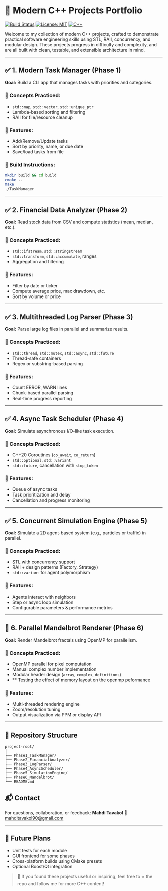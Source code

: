 # 🧠 Modern C++ Projects Portfolio

[![Build Status](https://img.shields.io/badge/build-passing-brightgreen)]()
[![License: MIT](https://img.shields.io/badge/license-MIT-blue.svg)]()
[![C++](https://img.shields.io/badge/C%2B%2B-17/20-blue)]()

Welcome to my collection of modern C++ projects, crafted to demonstrate practical software engineering skills using STL, RAII, concurrency, and modular design. These projects progress in difficulty and complexity, and are all built with clean, testable, and extensible architecture in mind.

---

## ✅ 1. Modern Task Manager (Phase 1)

**Goal:** Build a CLI app that manages tasks with priorities and categories.

### 🧩 Concepts Practiced:

* `std::map`, `std::vector`, `std::unique_ptr`
* Lambda-based sorting and filtering
* RAII for file/resource cleanup

### 🎯 Features:

* Add/Remove/Update tasks
* Sort by priority, name, or due date
* Save/load tasks from file

### 🔧 Build Instructions:

```bash
mkdir build && cd build
cmake ..
make
./TaskManager
```

---

## ✅ 2. Financial Data Analyzer (Phase 2)

**Goal:** Read stock data from CSV and compute statistics (mean, median, etc.).

### 🧩 Concepts Practiced:

* `std::ifstream`, `std::stringstream`
* `std::transform`, `std::accumulate`, ranges
* Aggregation and filtering

### 🎯 Features:

* Filter by date or ticker
* Compute average price, max drawdown, etc.
* Sort by volume or price

---

## ✅ 3. Multithreaded Log Parser (Phase 3)

**Goal:** Parse large log files in parallel and summarize results.

### 🧩 Concepts Practiced:

* `std::thread`, `std::mutex`, `std::async`, `std::future`
* Thread-safe containers
* Regex or substring-based parsing

### 🎯 Features:

* Count ERROR, WARN lines
* Chunk-based parallel parsing
* Real-time progress reporting

---

## ✅ 4. Async Task Scheduler (Phase 4)

**Goal:** Simulate asynchronous I/O-like task execution.

### 🧩 Concepts Practiced:

* C++20 Coroutines (`co_await`, `co_return`)
* `std::optional`, `std::variant`
* `std::future`, cancellation with `stop_token`

### 🎯 Features:

* Queue of async tasks
* Task prioritization and delay
* Cancellation and progress monitoring

---

## ✅ 5. Concurrent Simulation Engine (Phase 5)

**Goal:** Simulate a 2D agent-based system (e.g., particles or traffic) in parallel.

### 🧩 Concepts Practiced:

* STL with concurrency support
* RAII + design patterns (Factory, Strategy)
* `std::variant` for agent polymorphism

### 🎯 Features:

* Agents interact with neighbors
* Step or async loop simulation
* Configurable parameters & performance metrics

---

## 🚀 6. Parallel Mandelbrot Renderer (Phase 6)

**Goal:** Render Mandelbrot fractals using OpenMP for parallelism.

### 🧩 Concepts Practiced:

* OpenMP parallel for pixel computation
* Manual complex number implementation
* Modular header design (`array`, `complex`, `definitions`)
* ** Testing the effect of memory layout on the openmp peformance

### 🎯 Features:

* Multi-threaded rendering engine
* Zoom/resolution tuning
* Output visualization via PPM or display API

---

## 📂 Repository Structure

```
project-root/
│
├── Phase1_TaskManager/
├── Phase2_FinancialAnalyzer/
├── Phase3_LogParser/
├── Phase4_AsyncScheduler/
├── Phase5_SimulationEngine/
├── Phase6_Mandelbrot/
└── README.md
```

## 📬 Contact

For questions, collaboration, or feedback:
**Mahdi Tavakol**
📧 [mahditavakol90@gmail.com](mailto:mahditavakol90@gmail.com)

---

## 🧪 Future Plans

* Unit tests for each module
* GUI frontend for some phases
* Cross-platform builds using CMake presets
* Optional Boost/Qt integration

> 🌟 If you found these projects useful or inspiring, feel free to ⭐ the repo and follow me for more C++ content!
